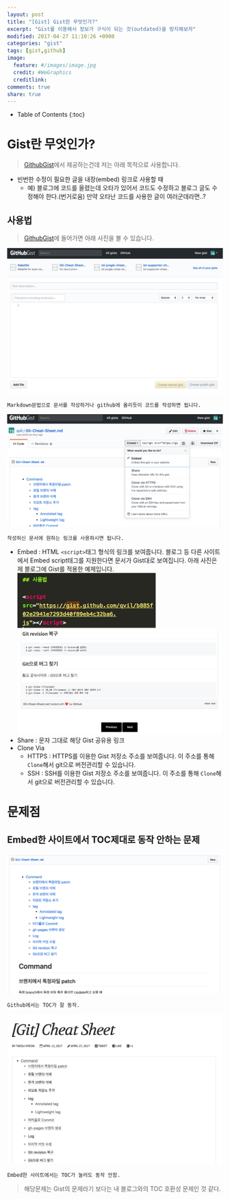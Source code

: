 ```yaml
---
layout: post
title: "[Gist] Gist란 무엇인가?"
excerpt: "Gist를 이용해서 정보가 구식이 되는 것(outdated)을 방지해보자"
modified: 2017-04-27 11:10:26 +0900
categories: "gist"
tags: [gist,github]
image:
  feature: #/images/image.jpg
  credit: #WeGraphics
  creditlink: 
comments: true
share: true
---
```

* Table of Contents
{:toc}

# Gist란 무엇인가?

>[GithubGist][GithubGist]에서 제공하는건데 저는 아래 목적으로 사용합니다.

- 빈번한 수정이 필요한 글을 내장(embed) 링크로 사용할 때
  - 예) 블로그에 코드를 올렸는데 오타가 있어서 코드도 수정하고 블로그 글도 수정해야 한다.(번거로움) 만약 오타난 코드를 사용한 글이 여러군데라면..?

## 사용법

>[GithubGist][GithubGist]에 들어가면 아래 사진을 볼 수 있습니다.
    
![](/images/gist-1.png)

    Markdown문법으로 문서를 작성하거나 github에 올리듯이 코드를 작성하면 됩니다.

![](/images/gist-link.png)

    작성하신 문서에 원하는 링크를 사용하시면 됩니다.

- Embed : HTML `<script>`태그 형식의 링크를 보여줍니다. 블로그 등 다른 사이트에서 Embed script태그를 지원한다면 문서가 Gist대로 보여집니다. 아래 사진은 제 블로그에 Gist를 적용한 예제입니다.
![](/images/gist-embed-example.png)
![](/images/gist-embed.png)
- Share : 문자 그대로 해당 Gist 공유용 링크
- Clone Via
  - HTTPS : HTTPS를 이용한 Gist 저장소 주소를 보여줍니다. 이 주소를 통해 `Clone`해서 git으로 버전관리할 수 있습니다.
  - SSH : SSH를 이용한 Gist 저장소 주소를 보여줍니다. 이 주소를 통해 `Clone`해서 git으로 버전관리할 수 있습니다.

# 문제점

## Embed한 사이트에서 TOC제대로 동작 안하는 문제

![](/images/gist-toc-github.png)

    Github에서는 TOC가 잘 동작.

![](/images/gist-toc-blog.png)

    Embed한 사이트에서는 TOC가 눌러도 동작 안함.

>해당문제는 Gist의 문제라기 보다는 내 블로그와의 TOC 호환성 문제인 것 같다.

<!-- Link -->
[GithubGist]: https://gist.github.com